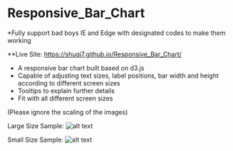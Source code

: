 # Responsive_Bar_Chart
*Fully support bad boys IE and Edge with designated codes to make them working

**Live Site: https://shuqi7.github.io/Responsive_Bar_Chart/

* A responsive bar chart built based on d3.js
* Capable of adjusting text sizes, label positions, bar width and height according to different screen sizes
* Tooltips to explain further details
* Fit with all different screen sizes


(Please ignore the scaling of the images)

Large Size Sample:
![alt text](http://i68.tinypic.com/642azq.png)

Small Size Sample:
![alt text](http://i68.tinypic.com/242hdeu.png)
